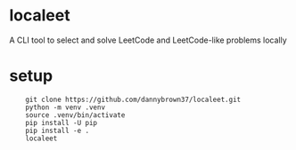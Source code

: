 # localeet
A CLI tool to select and solve LeetCode and LeetCode-like problems locally


# setup

```
    git clone https://github.com/dannybrown37/localeet.git
    python -m venv .venv
    source .venv/bin/activate
    pip install -U pip
    pip install -e .
    localeet
```